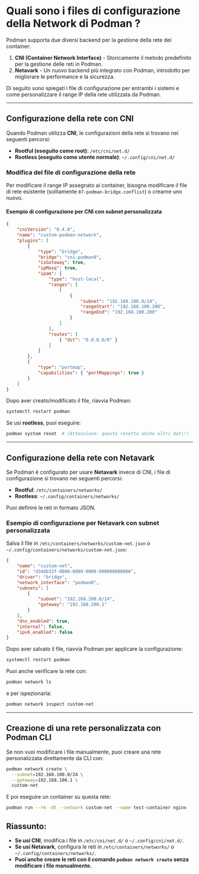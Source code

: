 # Quali sono i files di configurazione della Network di Podman ?

Podman supporta due diversi backend per la gestione della rete dei container:

1. **CNI (Container Network Interface)** - Storicamente il metodo predefinito per la gestione delle reti in Podman.
2. **Netavark** - Un nuovo backend più integrato con Podman, introdotto per migliorare le performance e la sicurezza.

Di seguito sono spiegati i file di configurazione per entrambi i sistemi e come personalizzare il range IP della rete utilizzata da Podman.

---

## Configurazione della rete con CNI

Quando Podman utilizza **CNI**, le configurazioni della rete si trovano nei seguenti percorsi:

- **Rootful (eseguito come root)**: `/etc/cni/net.d/`
- **Rootless (eseguito come utente normale)**: `~/.config/cni/net.d/`

### Modifica del file di configurazione della rete

Per modificare il range IP assegnato ai container, bisogna modificare il file di rete esistente (solitamente `87-podman-bridge.conflist`) o crearne uno nuovo.

#### Esempio di configurazione per CNI con subnet personalizzata

```json
{
    "cniVersion": "0.4.0",
    "name": "custom-podman-network",
    "plugins": [
        {
            "type": "bridge",
            "bridge": "cni-podman0",
            "isGateway": true,
            "ipMasq": true,
            "ipam": {
                "type": "host-local",
                "ranges": [
                    [
                        {
                            "subnet": "192.168.100.0/24",
                            "rangeStart": "192.168.100.100",
                            "rangeEnd": "192.168.100.200"
                        }
                    ]
                ],
                "routes": [
                    { "dst": "0.0.0.0/0" }
                ]
            }
        },
        {
            "type": "portmap",
            "capabilities": { "portMappings": true }
        }
    ]
}
```

Dopo aver creato/modificato il file, riavvia Podman:
```bash
systemctl restart podman
```

Se usi **rootless**, puoi eseguire:
```bash
podman system reset  # (Attenzione: questo resetta anche altri dati!)
```

---

## Configurazione della rete con Netavark

Se Podman è configurato per usare **Netavark** invece di CNI, i file di configurazione si trovano nei seguenti percorsi:

- **Rootful**: `/etc/containers/networks/`
- **Rootless**: `~/.config/containers/networks/`

Puoi definire le reti in formato JSON.

### Esempio di configurazione per Netavark con subnet personalizzata

Salva il file in `/etc/containers/networks/custom-net.json` o `~/.config/containers/networks/custom-net.json`:

```json
{
    "name": "custom-net",
    "id": "d34db33f-0000-0000-0000-000000000000",
    "driver": "bridge",
    "network_interface": "podman0",
    "subnets": [
        {
            "subnet": "192.168.200.0/24",
            "gateway": "192.168.200.1"
        }
    ],
    "dns_enabled": true,
    "internal": false,
    "ipv6_enabled": false
}
```

Dopo aver salvato il file, riavvia Podman per applicare la configurazione:
```bash
systemctl restart podman
```

Puoi anche verificare la rete con:
```bash
podman network ls
```

e per ispezionarla:
```bash
podman network inspect custom-net
```

---

## Creazione di una rete personalizzata con Podman CLI

Se non vuoi modificare i file manualmente, puoi creare una rete personalizzata direttamente da CLI con:

```bash
podman network create \
  --subnet=192.168.100.0/24 \
  --gateway=192.168.100.1 \
  custom-net
```

E poi eseguire un container su questa rete:
```bash
podman run --rm -dt --network custom-net --name test-container nginx
```

## Riassunto:

- **Se usi CNI**, modifica i file in `/etc/cni/net.d/` o `~/.config/cni/net.d/`.
- **Se usi Netavark**, configura le reti in `/etc/containers/networks/` o `~/.config/containers/networks/`.
- **Puoi anche creare le reti con il comando `podman network create` senza modificare i file manualmente.**

